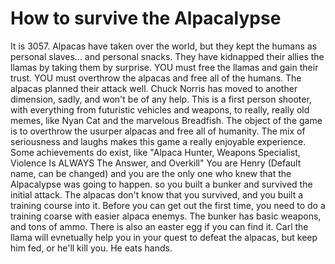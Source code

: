 How to survive the Alpacalypse
==============================

It is 3057. Alpacas have taken over the world, but they kept the humans as personal slaves... and personal snacks. They have kidnapped their allies the llamas by taking them by surprise. YOU must free the llamas and gain their trust. YOU must overthrow the alpacas and free all of the humans. The alpacas planned their attack well. Chuck Norris has moved to another dimension, sadly, and won't be of any help.
This is a first person shooter, with everything from futuristic vehicles and weapons, to really, really old memes, like Nyan Cat and the marvelous Breadfish.
The object of the game is to overthrow the usurper alpacas and free all of humanity. The mix of seriousness and laughs makes this game a really enjoyable experience.
Some achievements do exist, like "Alpaca Hunter, Weapons Specialist, Violence Is ALWAYS The Answer, and Overkill"
You are Henry (Default name, can be changed) and you are the only one who knew that the Alpacalypse was going to happen. so you built a bunker and survived the initial attack. The alpacas don't know that you survived, and you built a training course into it. Before you can get out the first time, you need to do a training coarse with easier alpaca enemys. The bunker has basic weapons, and tons of ammo. There is also an easter egg if you can find it.
Carl the llama will evnetually help you in your quest to defeat the alpacas, but keep him fed, or he'll kill you. He eats hands.